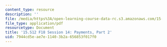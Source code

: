 ```yaml
---
content_type: resource
description: ''
file: /media/https%3A/open-learning-course-data-rc.s3.amazonaws.com/15-s12-blockchain-and-money-fall-2018/7944cd5eae7e11403b2a656853f017f0_MIT15_S12F18_ses14.pdf
file_type: application/pdf
resourcetype: Document
title: '15.S12 F18 Session 14: Payments, Part 2'
uid: 7944cd5e-ae7e-1140-3b2a-656853f017f0
---
```

